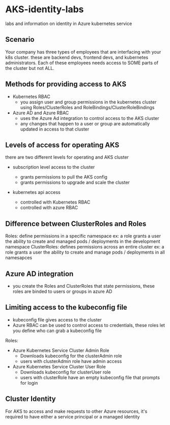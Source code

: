 # AKS-identity-labs
labs and information on identity in Azure kubernetes service



## Scenario 

Your company has three types of employees that are interfacing with your k8s cluster. these are backend devs, frontend devs, and kubernetes administrators. Each of these employees needs access to SOME parts of the cluster but not ALL. 

## Methods for providing access to AKS 

- Kubernetes RBAC 
    - you assign user and group permissions in the kubernetes cluster using Roles/ClusterRoles and RoleBindings/ClusterRoleBindings
- Azure AD and Azure RBAC 
    - uses the Azure Ad integration to control access to the AKS cluster 
    - any changes that happen to a user or group are automatically updated in access to that cluster 

## Levels of access for operating AKS 

there are two different levels for operating and AKS cluster 

- subscription level access to the cluster 
    - grants permissions to pull the AKS config 
    - grants permissions to upgrade and scale the cluster 

- kubernetes api access 
    - controlled with Kubernetes RBAC 
    - controlled with azure RBAC 



## Difference between ClusterRoles and Roles

Roles: define permissions in a specific namespace 
    ex: a role grants a user the ability to create and managed pods / deployments in the development namespace 
ClusterRoles: defines permissions across an entire cluster 
    ex: a role grants a user the ability to create and manage pods / deployments in all namesapces


## Azure AD integration 

- you create the Roles and ClusterRoles that state permissions, these roles are binded to users or groups in azure AD 


## Limiting access to the kubeconfig file 
- kubeconfig file gives access to the cluster 
- Azure RBAC can be used to control access to credentials, these roles let you define who can grab a kubeconfig file 

Roles: 
 - Azure Kubernetes Service Cluster Admin Role 
    - Downloads kubeconfig for the clusterAdmin role 
    - users with clusterAdmin role have admin access 
 - Azure Kubernetes Service Cluster User Role 
    - Downloads kubeconfig for clusterUser role 
    - users with clusterRole have an empty kubeconfig file that prompts for login 



## Cluster Identity 

For AKS to access and make requests to other Azure resources, it's required to have either a service principal or a managed identity
